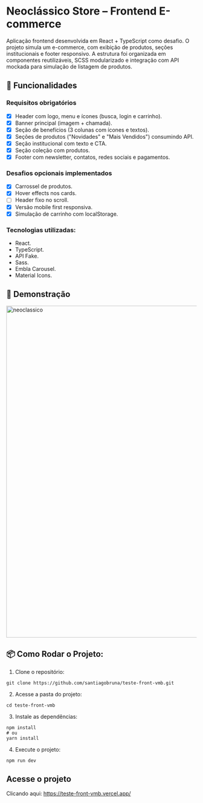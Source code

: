 #  Neoclássico Store – Frontend E-commerce
Aplicação frontend desenvolvida em React + TypeScript como desafio. O projeto simula um e-commerce, com exibição de produtos, seções institucionais e footer responsivo. A estrutura foi organizada em componentes reutilizáveis, SCSS modularizado e integração com API mockada para simulação de listagem de produtos.

## 📌 Funcionalidades

### Requisitos obrigatórios
- [x] Header com logo, menu e ícones (busca, login e carrinho).  
- [x] Banner principal (imagem + chamada).
- [x] Seção de benefícios (3 colunas com ícones e textos).  
- [x] Seções de produtos ("Novidades" e "Mais Vendidos") consumindo API.  
- [x] Seção institucional com texto e CTA.  
- [x] Seção coleção com produtos.  
- [x] Footer com newsletter, contatos, redes sociais e pagamentos. 

### Desafios opcionais implementados
- [x] Carrossel de produtos.  
- [x] Hover effects nos cards.  
- [ ] Header fixo no scroll.  
- [x] Versão mobile first responsiva. 
- [x] Simulação de carrinho com localStorage.

### Tecnologias utilizadas:
- React.
- TypeScript.
- API Fake.
- Sass.
- Embla Carousel.
- Material Icons.
  
## 📸 Demonstração
<img width="1897" height="876" alt="neoclassico" src="https://github.com/user-attachments/assets/a812db2e-244a-4df9-bc9a-5ba2667fda4c" />


## 📦 Como Rodar o Projeto:

1. Clone o repositório:
``` 
git clone https://github.com/santiagobruna/teste-front-vmb.git

````
2. Acesse a pasta do projeto:
``` 
cd teste-front-vmb

````
3. Instale as dependências:
``` 
npm install
# ou
yarn install

````
4. Execute o projeto:
``` 
npm run dev

````
## Acesse o projeto
Clicando aqui: https://teste-front-vmb.vercel.app/
